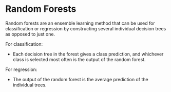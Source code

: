 # Random Forests

Random forests are an ensemble learning method that can be used for
classification or regression by constructing several individual 
decision trees as opposed to just one. 

For classification:

- Each decision tree in the forest gives a class prediction, and whichever class is selected most often is the output of the random forest.

For regression:

- The output of the random forest is the average prediction of the individual trees.
